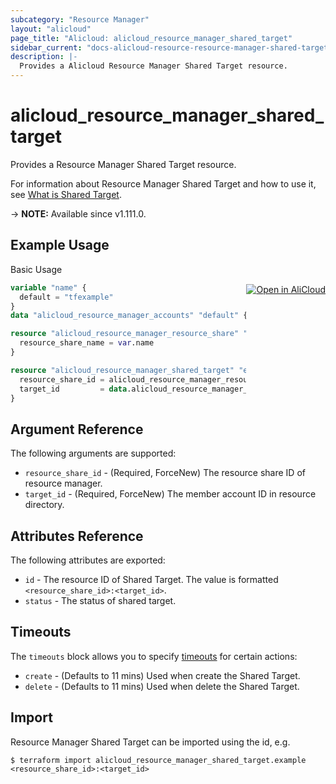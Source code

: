 ```yaml
---
subcategory: "Resource Manager"
layout: "alicloud"
page_title: "Alicloud: alicloud_resource_manager_shared_target"
sidebar_current: "docs-alicloud-resource-resource-manager-shared-target"
description: |-
  Provides a Alicloud Resource Manager Shared Target resource.
---
```


# alicloud_resource_manager_shared_target

Provides a Resource Manager Shared Target resource.

For information about Resource Manager Shared Target and how to use it, see [What is Shared Target](https://www.alibabacloud.com/help/en/doc-detail/94475.htm).

-> **NOTE:** Available since v1.111.0.

## Example Usage
<div class="oics-button" style="float: right;margin: 0 0 -40px 0;">
  <a href="https://api.aliyun.com/api-tools/terraform?resource=alicloud_resource_manager_shared_target&exampleId=a10a0f37-3fdb-86a4-26f9-86b934c54cbb7f1afac4&activeTab=example&spm=docs.r.resource_manager_shared_target.0.a10a0f373f" target="_blank">
    <img alt="Open in AliCloud" src="https://img.alicdn.com/imgextra/i1/O1CN01hjjqXv1uYUlY56FyX_!!6000000006049-55-tps-254-36.svg" style="max-height: 44px; margin: 32px auto; max-width: 100%;">
  </a>
</div>

Basic Usage

```terraform
variable "name" {
  default = "tfexample"
}
data "alicloud_resource_manager_accounts" "default" {}

resource "alicloud_resource_manager_resource_share" "example" {
  resource_share_name = var.name
}

resource "alicloud_resource_manager_shared_target" "example" {
  resource_share_id = alicloud_resource_manager_resource_share.example.id
  target_id         = data.alicloud_resource_manager_accounts.default.ids.0
}
```

## Argument Reference

The following arguments are supported:

* `resource_share_id` - (Required, ForceNew) The resource share ID of resource manager.
* `target_id` - (Required, ForceNew) The member account ID in resource directory.

## Attributes Reference

The following attributes are exported:

* `id` - The resource ID of Shared Target. The value is formatted `<resource_share_id>:<target_id>`.
* `status` - The status of shared target.

## Timeouts

The `timeouts` block allows you to specify [timeouts](https://www.terraform.io/docs/configuration-0-11/resources.html#timeouts) for certain actions:

* `create` - (Defaults to 11 mins) Used when create the Shared Target.
* `delete` - (Defaults to 11 mins) Used when delete the Shared Target.

## Import

Resource Manager Shared Target can be imported using the id, e.g.

```shell
$ terraform import alicloud_resource_manager_shared_target.example <resource_share_id>:<target_id>
```

